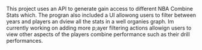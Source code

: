 This project uses an API to generate gain access to different NBA Combine Stats which. 
The progran also included a UI allowong users to filter between years and players an dview all the stats in a well organies graph. 
Im currently working on adding more p;ayer filtering actions allowign users to view other aspects of the players combine performance such as their drill performances.
